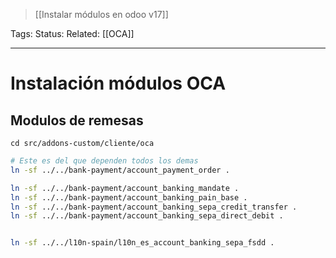 > [[Instalar módulos en odoo v17]]

Tags: 
Status: 
Related: [[OCA]]

___

# Instalación módulos OCA

## Modulos de remesas

`cd src/addons-custom/cliente/oca`

```sh
# Este es del que dependen todos los demas
ln -sf ../../bank-payment/account_payment_order .

ln -sf ../../bank-payment/account_banking_mandate .
ln -sf ../../bank-payment/account_banking_pain_base .
ln -sf ../../bank-payment/account_banking_sepa_credit_transfer .
ln -sf ../../bank-payment/account_banking_sepa_direct_debit .


ln -sf ../../l10n-spain/l10n_es_account_banking_sepa_fsdd .
```